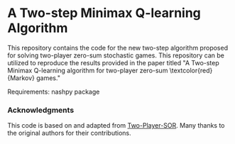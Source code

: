 # A Two-step Minimax Q-learning Algorithm

This repository contains the code for the new two-step algorithm proposed for solving two-player zero-sum stochastic games. This repository can be utilized to reproduce the results provided in the paper titled "A Two-step Minimax Q-learning algorithm for two-player zero-sum \textcolor{red}{Markov} games."

Requirements: nashpy package


### Acknowledgments

This code is based on and adapted from [Two-Player-SOR]([https://github.com/OriginalAuthor/OriginalRepo](https://github.com/raghudiddigi/Two-Player-SOR)). Many thanks to the original authors for their contributions.

